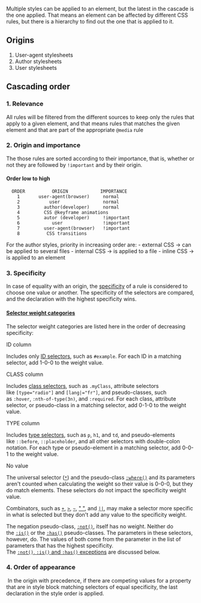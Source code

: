 Multiple styles can be applied to an element, but the latest in the cascade is the one applied. That means an element can be affected by different CSS rules, but there is a hierarchy to find out the one that is applied to it.

## Origins
1. User-agent stylesheets
2. Author stylesheets
3. User stylesheets

## Cascading order
### 1. Relevance
All rules will be filtered from the different sources to keep only the rules that apply to a given element, and that means rules that matches the given element and that are part of the appropriate `@media` rule

### 2. Origin and importance
The those rules are sorted according to their importance, that is, whether or not they are followed by `!important` and by their origin.
#### Order low to high

```
  ORDER          ORIGIN            IMPORTANCE
	1       user-agent(browser)     normal
	2           user                normal
	3         author(developer)     normal
	4         CSS @keyframe animations
	5         autor (developer)     !important
	6            user               !important
	7         user-agent(browser)   !important
	8          CSS transitions
```

For the author styles, priority in increasing order are:
	- external CSS -> can be applied to several files
	- internal CSS -> is applied to a file
	- inline CSS -> is applied to an element


### 3. Specificity
In case of equality with an origin, the [specificity](https://developer.mozilla.org/en-US/docs/Web/CSS/Specificity) of a rule is considered to choose one value or another. The specificity of the selectors are compared, and the declaration with the highest specificity wins.

#### [Selector weight categories](https://developer.mozilla.org/en-US/docs/Web/CSS/Specificity#selector_weight_categories)

The selector weight categories are listed here in the order of decreasing specificity:

ID column

Includes only [ID selectors](https://developer.mozilla.org/en-US/docs/Web/CSS/ID_selectors), such as `#example`. For each ID in a matching selector, add 1-0-0 to the weight value.

CLASS column

Includes [class selectors](https://developer.mozilla.org/en-US/docs/Web/CSS/Class_selectors), such as `.myClass`, attribute selectors like `[type="radio"]` and `[lang|="fr"]`, and pseudo-classes, such as `:hover`, `:nth-of-type(3n)`, and `:required`. For each class, attribute selector, or pseudo-class in a matching selector, add 0-1-0 to the weight value.

TYPE column

Includes [type selectors](https://developer.mozilla.org/en-US/docs/Web/CSS/Type_selectors), such as `p`, `h1`, and `td`, and pseudo-elements like `::before`, `::placeholder`, and all other selectors with double-colon notation. For each type or pseudo-element in a matching selector, add 0-0-1 to the weight value.

No value

The universal selector ([`*`](https://developer.mozilla.org/en-US/docs/Web/CSS/Universal_selectors)) and the pseudo-class [`:where()`](https://developer.mozilla.org/en-US/docs/Web/CSS/:where) and its parameters aren't counted when calculating the weight so their value is 0-0-0, but they do match elements. These selectors do not impact the specificity weight value.

Combinators, such as [`+`](https://developer.mozilla.org/en-US/docs/Web/CSS/Adjacent_sibling_combinator), [`>`](https://developer.mozilla.org/en-US/docs/Web/CSS/Child_combinator), [`~`](https://developer.mozilla.org/en-US/docs/Web/CSS/General_sibling_combinator), [" "](https://developer.mozilla.org/en-US/docs/Web/CSS/Descendant_combinator), and [`||`](https://developer.mozilla.org/en-US/docs/Web/CSS/Column_combinator), may make a selector more specific in what is selected but they don't add any value to the specificity weight.

The negation pseudo-class, [`:not()`](https://developer.mozilla.org/en-US/docs/Web/CSS/:not), itself has no weight. Neither do the [`:is()`](https://developer.mozilla.org/en-US/docs/Web/CSS/:is) or the [`:has()`](https://developer.mozilla.org/en-US/docs/Web/CSS/:has) pseudo-classes. The parameters in these selectors, however, do. The values of both come from the parameter in the list of parameters that has the highest specificity. The [`:not()`, `:is()` and `:has()` exceptions](https://developer.mozilla.org/en-US/docs/Web/CSS/Specificity#the_is_not_and_has_exceptions) are discussed below.

### 4. Order of appearance
 In the origin with precedence, if there are competing values for a property that are in style block matching selectors of equal specificity, the last declaration in the style order is applied.
